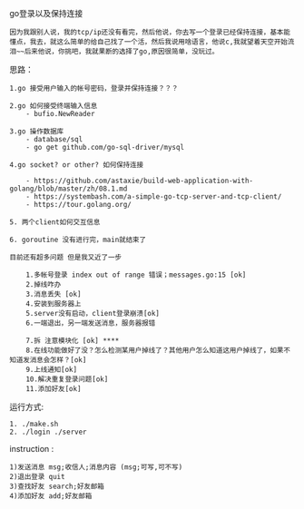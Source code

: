 go登录以及保持连接

	因为我跟别人说，我的tcp/ip还没有看完，然后他说，你去写一个登录已经保持连接，基本能懂点，我去，就这么简单的给自己找了一个活，然后我说用啥语言，他说c,我就望着天空开始流泪~~后来他说，你挑吧，我就果断的选择了go,原因很简单，没玩过。

思路：

	1.go 接受用户输入的帐号密码，登录并保持连接？？？

	2.go 如何接受终端输入信息
		- bufio.NewReader

	3.go 操作数据库
		- database/sql
		- go get github.com/go-sql-driver/mysql

	4.go socket? or other? 如何保持连接

		- https://github.com/astaxie/build-web-application-with-golang/blob/master/zh/08.1.md
		- https://systembash.com/a-simple-go-tcp-server-and-tcp-client/
		- https://tour.golang.org/

	5. 两个client如何交互信息

	6. goroutine 没有进行完，main就结束了

	目前还有超多问题 但是我又近了一步

		1.多帐号登录 index out of range 错误；messages.go:15 [ok]
		2.掉线咋办 
		3.消息丢失 [ok]
		4.安装到服务器上
		5.server没有启动，client登录崩溃[ok]
		6.一端退出，另一端发送消息，服务器报错

		7.拆 注意模块化 [ok] ****
		8.在线功能做好了没？怎么检测某用户掉线了？其他用户怎么知道这用户掉线了，如果不知道发消息会怎样？[ok]
		9.上线通知[ok]
		10.解决重复登录问题[ok]
		11.添加好友[ok]

运行方式:

	1. ./make.sh
	2. ./login ./server

instruction :

	1)发送消息 msg;收信人;消息内容 (msg;可写,可不写)
	2)退出登录 quit
	3)查找好友 search;好友邮箱
	4)添加好友 add;好友邮箱
